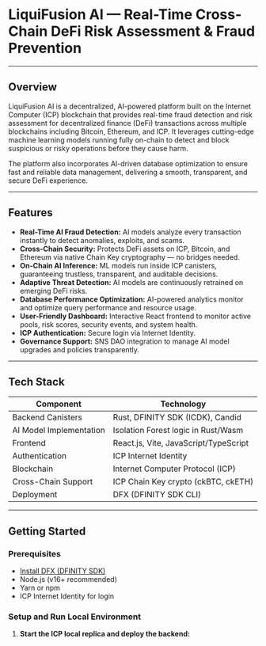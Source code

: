 # LiquiFusion AI — Real-Time Cross-Chain DeFi Risk Assessment & Fraud Prevention

---

## Overview

LiquiFusion AI is a decentralized, AI-powered platform built on the Internet Computer (ICP) blockchain that provides real-time fraud detection and risk assessment for decentralized finance (DeFi) transactions across multiple blockchains including Bitcoin, Ethereum, and ICP. It leverages cutting-edge machine learning models running fully on-chain to detect and block suspicious or risky operations before they cause harm.

The platform also incorporates AI-driven database optimization to ensure fast and reliable data management, delivering a smooth, transparent, and secure DeFi experience.

---

## Features

- **Real-Time AI Fraud Detection:** AI models analyze every transaction instantly to detect anomalies, exploits, and scams.
- **Cross-Chain Security:** Protects DeFi assets on ICP, Bitcoin, and Ethereum via native Chain Key cryptography — no bridges needed.
- **On-Chain AI Inference:** ML models run inside ICP canisters, guaranteeing trustless, transparent, and auditable decisions.
- **Adaptive Threat Detection:** AI models are continuously retrained on emerging DeFi risks.
- **Database Performance Optimization:** AI-powered analytics monitor and optimize query performance and resource usage.
- **User-Friendly Dashboard:** Interactive React frontend to monitor active pools, risk scores, security events, and system health.
- **ICP Authentication:** Secure login via Internet Identity.
- **Governance Support:** SNS DAO integration to manage AI model upgrades and policies transparently.

---

## Tech Stack

| Component              | Technology                           |
|------------------------|------------------------------------|
| Backend Canisters       | Rust, DFINITY SDK (ICDK), Candid   |
| AI Model Implementation| Isolation Forest logic in Rust/Wasm|
| Frontend               | React.js, Vite, JavaScript/TypeScript |
| Authentication         | ICP Internet Identity              |
| Blockchain             | Internet Computer Protocol (ICP)    |
| Cross-Chain Support    | ICP Chain Key crypto (ckBTC, ckETH) |
| Deployment             | DFX (DFINITY SDK CLI)               |

---

## Getting Started

### Prerequisites

- [Install DFX (DFINITY SDK)](https://internetcomputer.org/docs/current/developer-docs/build/install-upgrade-dfx/)
- Node.js (v16+ recommended)
- Yarn or npm
- ICP Internet Identity for login

### Setup and Run Local Environment

1. **Start the ICP local replica and deploy the backend:**

